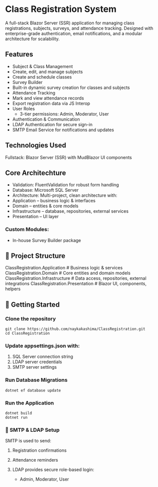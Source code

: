 # Class Registration System
A full-stack Blazor Server (SSR) application for managing class registrations, subjects, surveys, and attendance tracking.
Designed with enterprise-grade authentication, email notifications, and a modular architecture for scalability.

## Features
- Subject & Class Management
- Create, edit, and manage subjects
- Create and schedule classes
- Survey Builder
- Built-in dynamic survey creation for classes and subjects
- Attendance Tracking
- Mark and view attendance records
- Export registration data via JS Interop
- User Roles
  - 3-tier permissions: Admin, Moderator, User
- Authentication & Communication
- LDAP Authentication for secure sign-in
- SMTP Email Service for notifications and updates

## Technologies Used

Fullstack: Blazor Server (SSR) with MudBlazor UI components

## Core Architechture

- Validation: FluentValidation for robust form handling
- Database: Microsoft SQL Server
- Architecture: Multi-project, clean architecture with:
- Application – business logic & interfaces
- Domain – entities & core models
- Infrastructure – database, repositories, external services
- Presentation – UI layer

### Custom Modules:

- In-house Survey Builder package

## 📂 Project Structure

ClassRegistration.Application    # Business logic & services
ClassRegistration.Domain         # Core entities and domain models
ClassRegistration.Infrastructure # Data access, repositories, external integrations
ClassRegistration.Presentation   # Blazor UI, components, helpers

## 🚀 Getting Started
### Clone the repository

```
git clone https://github.com/naykakashima/ClassRegistration.git
cd ClassRegistration
```

### Update appsettings.json with:

1. SQL Server connection string
2. LDAP server credentials
3. SMTP server settings

### Run Database Migrations

```
dotnet ef database update
```

### Run the Application

```
dotnet build
dotnet run
```

### 📧 SMTP & LDAP Setup
SMTP is used to send:
1. Registration confirmations

2. Attendance reminders

3. LDAP provides secure role-based login:
   - Admin, Moderator, User
